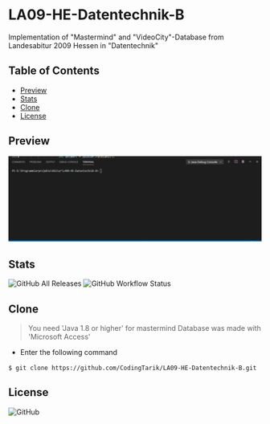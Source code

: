 # LA09-HE-Datentechnik-B
Implementation of "Mastermind" and "VideoCity"-Database from Landesabitur 2009 Hessen in "Datentechnik"

## Table of Contents
  - [Preview](#preview)
  - [Stats](#stats)
  - [Clone](#clone)
  - [License](#License)
## Preview
![](Assets/mastermind-preview.gif)

## Stats
![GitHub All Releases](https://img.shields.io/github/downloads/CodingTarik/LA09-HE-Datentechnik-B/total?style=flat-square)
![GitHub Workflow Status](https://img.shields.io/github/workflow/status/CodingTarik/LA09-HE-Datentechnik-B/Mastermind)
## Clone
> You need 'Java 1.8 or higher' for mastermind
> Database was made with 'Microsoft Access'

- Enter the following command
```shell
$ git clone https://github.com/CodingTarik/LA09-HE-Datentechnik-B.git
```
## License
![GitHub](https://img.shields.io/github/license/CodingTarik/LA09-HE-Datentechnik-B)